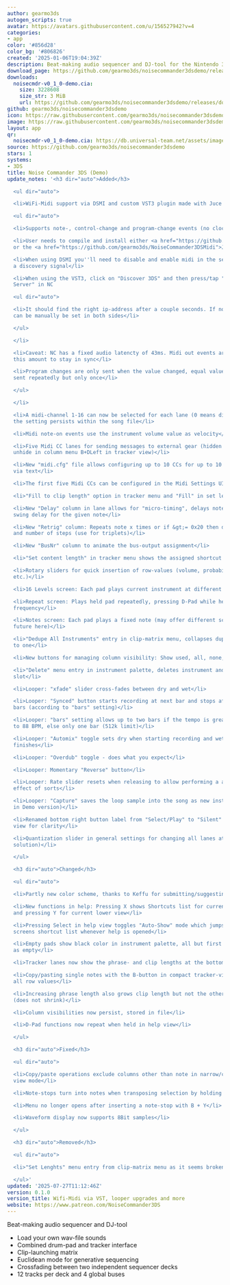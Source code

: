 ```yaml
---
author: gearmo3ds
autogen_scripts: true
avatar: https://avatars.githubusercontent.com/u/156527942?v=4
categories:
- app
color: '#856d28'
color_bg: '#806826'
created: '2025-01-06T19:04:39Z'
description: Beat-making audio sequencer and DJ-tool for the Nintendo 3DS
download_page: https://github.com/gearmo3ds/noisecommander3dsdemo/releases
downloads:
  noisecmdr-v0_1_0-demo.cia:
    size: 3228608
    size_str: 3 MiB
    url: https://github.com/gearmo3ds/noisecommander3dsdemo/releases/download/0.1.0/noisecmdr-v0_1_0-demo.cia
github: gearmo3ds/noisecommander3dsdemo
icon: https://raw.githubusercontent.com/gearmo3ds/noisecommander3dsdemo/master/icon.png
image: https://raw.githubusercontent.com/gearmo3ds/noisecommander3dsdemo/master/banner.png
layout: app
qr:
  noisecmdr-v0_1_0-demo.cia: https://db.universal-team.net/assets/images/qr/noisecmdr-v0_1_0-demo-cia.png
source: https://github.com/gearmo3ds/noisecommander3dsdemo
stars: 1
systems:
- 3DS
title: Noise Commander 3DS (Demo)
update_notes: '<h3 dir="auto">Added</h3>

  <ul dir="auto">

  <li>WiFi-Midi support via DSMI and custom VST3 plugin made with Juce

  <ul dir="auto">

  <li>Supports note-, control-change and program-change events (no clock nor sysex)</li>

  <li>User needs to compile and install either <a href="https://github.com/gearmo3ds/dsmi">DSMI</a>
  or the <a href="https://github.com/gearmo3ds/NoiseCommander3DSMidi">Juce VST3 plugin</a></li>

  <li>When using DSMI you''ll need to disable and enable midi in the settings to send
  a discovery signal</li>

  <li>When using the VST3, click on "Discover 3DS" and then press/tap "Discover VST3
  Server" in NC

  <ul dir="auto">

  <li>It should find the right ip-address after a couple seconds. If not, the addresses
  can be manually be set in both sides</li>

  </ul>

  </li>

  <li>Caveat: NC has a fixed audio latencty of 43ms. Midi out events are delayed by
  this amount to stay in sync</li>

  <li>Program changes are only sent when the value changed, equal values and are not
  sent repeatedly but only once</li>

  </ul>

  </li>

  <li>A midi-channel 1-16 can now be selected for each lane (0 means disabled) and
  the setting persists within the song file</li>

  <li>Midi note-on events use the instrument volume value as velocity</li>

  <li>Five Midi CC lanes for sending messages to external gear (hidden by default,
  unhide in column menu B+DLeft in tracker view)</li>

  <li>New "midi.cfg" file allows configuring up to 10 CCs for up to 10 midi out devices
  via text</li>

  <li>The first five Midi CCs can be configured in the Midi Settings UI</li>

  <li>"Fill to clip length" option in tracker menu and "Fill" in set length dialog</li>

  <li>New "Delay" column in lane allows for "micro-timing", delays note and overwrites
  swing delay for the given note</li>

  <li>New "Retrig" column: Repeats note x times or if &gt;= 0x20 then digits are amount
  and number of steps (use for triplets)</li>

  <li>New "BusNr" column to animate the bus-output assignment</li>

  <li>"Set content length" in tracker menu shows the assigned shortcut (B + D-Left)</li>

  <li>Rotary sliders for quick insertion of row-values (volume, probability, repeats
  etc.)</li>

  <li>16 Levels screen: Each pad plays current instrument at different volume</li>

  <li>Repeat screen: Plays held pad repeatedly, pressing D-Pad while held changes
  frequency</li>

  <li>Notes screen: Each pad plays a fixed note (may offer different scales in the
  future here)</li>

  <li>"Dedupe All Instruments" entry in clip-matrix menu, collapses duplicate instruments
  to one</li>

  <li>New buttons for managing column visibility: Show used, all, none, default</li>

  <li>"Delete" menu entry in instrument palette, deletes instrument and clears palette
  slot</li>

  <li>Looper: "xfade" slider cross-fades between dry and wet</li>

  <li>Looper: "Synced" button starts recording at next bar and stops after 1 or 2
  bars (according to "bars" setting)</li>

  <li>Looper: "bars" setting allows up to two bars if the tempo is greater or equal
  to 88 BPM, else only one bar (512k limit)</li>

  <li>Looper: "Automix" toggle sets dry when starting recording and wet when recording
  finishes</li>

  <li>Looper: "Overdub" toggle - does what you expect</li>

  <li>Looper: Momentary "Reverse" button</li>

  <li>Looper: Rate slider resets when releasing to allow performing a a tape stop
  effect of sorts</li>

  <li>Looper: "Capture" saves the loop sample into the song as new instrument (Disabled
  in Demo version)</li>

  <li>Renamed bottom right button label from "Select/Play" to "Silent" in pad/performance
  view for clarity</li>

  <li>Quantization slider in general settings for changing all lanes at once (temporary
  solution)</li>

  </ul>

  <h3 dir="auto">Changed</h3>

  <ul dir="auto">

  <li>Partly new color scheme, thanks to Keffu for submitting/suggesting</li>

  <li>New functions in help: Pressing X shows Shortcuts list for current upper view
  and pressing Y for current lower view</li>

  <li>Pressing Select in help view toggles "Auto-Show" mode which jumps to the upper
  screens shortcut list whenever help is opened</li>

  <li>Empty pads show black color in instrument palette, all but first are now initialized
  as empty</li>

  <li>Tracker lanes now show the phrase- and clip lengths at the bottom</li>

  <li>Copy/pasting single notes with the B-button in compact tracker-view now copies
  all row values</li>

  <li>Increasing phrase length also grows clip length but not the other way around
  (does not shrink)</li>

  <li>Column visibilities now persist, stored in file</li>

  <li>D-Pad functions now repeat when held in help view</li>

  </ul>

  <h3 dir="auto">Fixed</h3>

  <ul dir="auto">

  <li>Copy/paste operations exclude columns other than note in narrow/compact tracker
  view mode</li>

  <li>Note-stops turn into notes when transposing selection by holding B+C-Pad direction</li>

  <li>Menu no longer opens after inserting a note-stop with B + Y</li>

  <li>Waveform display now supports 8Bit samples</li>

  </ul>

  <h3 dir="auto">Removed</h3>

  <ul dir="auto">

  <li>"Set Lenghts" menu entry from clip-matrix menu as it seems broken</li>

  </ul>'
updated: '2025-07-27T11:12:46Z'
version: 0.1.0
version_title: Wifi-Midi via VST, looper upgrades and more
website: https://www.patreon.com/NoiseCommander3DS
---
```

Beat-making audio sequencer and DJ-tool

- Load your own wav-file sounds
- Combined drum-pad and tracker interface
- Clip-launching matrix
- Euclidean mode for generative sequencing
- Crossfading between two independent sequencer decks
- 12 tracks per deck and 4 global buses
